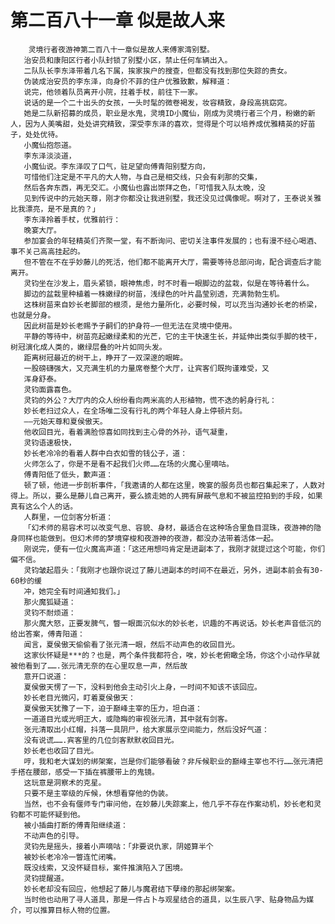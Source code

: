 # 第二百八十一章 似是故人来
        灵境行者夜游神第二百八十一章似是故人来傅家湾别墅。
       治安员和康阳区行者小队封锁了别墅小区，禁止任何车辆出入。
       二队队长李东泽带着几名下属，挨家挨户的搜查，但都没有找到那位失踪的贵女。
       伪装成治安员的李东泽，向身价不菲的住户优雅致歉，解释道：
       说完，他领着队员离开小院，拄着手杖，前往下一家。
       说话的是一个二十出头的女孩，一头时髦的微卷褐发，妆容精致，身段高挑窈窕。
       她是二队新招募的成员，职业是水鬼，灵境ID小魔仙，刚成为灵境行者三个月，粉嫩的新人，因为人美嘴甜，处处讲究精致，深受李东泽的喜欢，觉得是个可以培养成优雅精英的好苗子，处处优待。
       小魔仙抱怨道。
       李东泽淡淡道，
       小魔仙说。李东泽叹了口气，驻足望向傅青阳别墅方向，
       可惜他们注定是不平凡的大人物，与自己是相交线，只会有刹那的交集，
       然后各奔东西，再无交汇。小魔仙也露出崇拜之色，「可惜我入队太晚，没
       见到传说中的元始天尊，刚才你都没让我进别墅，我还没见过偶像呢。啊对了，王泰说关雅比我漂亮，是不是真的？」
       李东泽拎着手杖，优雅前行：
       晚宴大厅。
       参加宴会的年轻精英们齐聚一堂，有不断询问、密切关注事件发展的；也有漫不经心喝酒、事不关己高高挂起的。
       但不管在不在乎妙藤儿的死活，他们都不能离开大厅，需要等待总部问询，配合调查后才能离开。
       灵钧坐在沙发上，眉头紧锁，眼神焦虑，时不时看一眼脚边的盆栽，似是在等待着什么。
       脚边的盆栽里种植着一株嫩绿的树苗，浅绿色的叶片晶莹别透，充满勃勃生机。
       这株树苗来自妙长老脚部的根须，是他力量所化，必要时候，可以充当沟通妙长老的桥梁，也就是分身。
       因此树苗是妙长老赐予子嗣们的护身符—一但无法在灵境中使用。
       平静的等待中，树苗亮起嫩绿柔和的光芒，它的主干快速生长，并延伸出类似手脚的枝干，树冠演化成人类的，嫩绿层叠的叶片如同头发。
       距离树冠最近的树干上，睁开了一双深邃的眼眸。
       一股磅礴强大，又充满生机的力量席卷整个大厅，让宾客们既拘谨难受，又
       浑身舒泰。
       灵钧面露喜色。
       灵钧的外公？大厅内的众人纷纷看向两米高的人形植物，慌不迭的躬身行礼：
       妙长老扫过众人，在全场唯二没有行礼的两个年轻人身上停顿片刻。
       ——元始天尊和夏侯傲天。
       他收回目光，看着满脸惊喜如同找到主心骨的外孙，语气凝重，
       灵钧语速极快，
       妙长老冷冷的看着人群中白衣如雪的钱公子，道：
       火师怎么了，你是不是看不起我们火师……在场的火魔心里嘀咕。
       傅青阳低了低头，歉声道：
       顿了顿，他进一步剖析事件，「我邀请的人都在这里，晚宴的服务员也都召集起来了，人数对得上。所以，要么是藤儿自己离开，要么掳走她的人拥有屏蔽气息和不被监控拍到的手段，如果真有这么个人的话。
       人群里，一位剑客分析道：
       「幻术师的易容术可以改变气息、容貌、身材，最适合在这种场合里鱼目混珠，夜游神的隐身同样也能做到。但幻术师的梦境穿梭和夜游神的夜游，都没办法带着活体一起。
       刚说完，便有一位火魔高声道：「这还用想吗肯定是进副本了，我刚才就提过这个可能，你们偏不信。
       灵钧皱起眉头：「我刚才也跟你说过了藤儿进副本的时间不在最近，另外，进副本前会有30-60秒的缓
       冲，她完全有时间通知我们。」
       那火魔狐疑道：
       灵钧不耐烦道：
       那火魔大怒，正要发脾气，瞥一眼面沉似水的妙长老，识趣的不再说话。妙长老声音低沉的给出答案，傅青阳道：
       闻言，夏侯傲天偷偷看了张元清一眼，然后不动声色的收回目光。
       这家伙怀疑是***的？也是，两个条件我都符合，唉，妙长老俯瞰全场，你这个小动作早就被他看到了…….张元清无奈的在心里叹息一声，然后故
       意开口说道：
       夏侯傲天愣了一下，没料到他会主动引火上身，一时间不知该不该回应。
       妙长老目光微闪，盯着夏侯傲天：
       夏侯傲天犹豫了一下，迫于巅峰主宰的压力，坦白道：
       一道道目光或光明正大，或隐晦的审视张元清，其中就有剑客。
       张元清取出小红帽，抖落一具阴尸，给大家展示空间能力，然后没好气道：
       没有说谎…….宾客里的几位剑客默默收回目光。
       妙长老也收回了目光。
       哼，我和老大谋划的绑架案，岂是你们能够看破？非斥候职业的巅峰主宰也不行……张元清把手搭在腰部，感受一下插在裤腰带上的鬼镜。
       这玩意是洞察术的克星。
       只要不是主宰级的斥候，休想看穿他的伪装。
       当然，也不会有偃师专门审问他，在妙藤儿失踪案上，他几乎不存在作案动机，妙长老和灵钧都不可能怀疑到他。
       被小插曲打断的傅青阳继续道：
       不动声色的引导。
       灵钧先是摇头，接着小声嘀咕：「非要说仇家，阴姬算半个
       被妙长老冷冷一瞥连忙闭嘴。
       既没线索，又没怀疑目标，案件推演陷入了困境。
       灵钧提醒道。
       妙长老却没有回应，他想起了藤儿与魔君结下孽缘的那起绑架案。
       当时他也动用了寻人道具，那是一件占卜与观星结合的道具，以生辰八字、贴身物品为媒介，可以推算目标人物的位置。